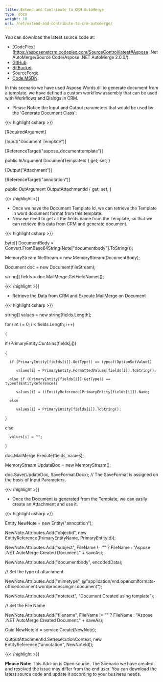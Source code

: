 ```yaml
---
title: Extend and Contribute to CRM AutoMerge
type: docs
weight: 10
url: /net/extend-and-contribute-to-crm-automerge/
---
```


You can download the latest source code at:

- [CodePlex](https://asposenetcrm.codeplex.com/SourceControl/latest#Aspose .Net AutoMerge/Source Code/Aspose .NET AutoMerge 2.0.0/).
- [GitHub](https://github.com/asposemarketplace/asposenetcrm/tree/master/Aspose%20.Net%20AutoMerge/Source%20Code/Aspose%20.NET%20AutoMerge%202.0.0).
- [BitBucket](https://bitbucket.org/asposemarketplace/aspose-.net-for-dynamics-crm/src/7ce93ebc181bba2b22539bfe183c68872f812070/Aspose%20.Net%20AutoMerge/Source%20Code/Aspose%20.NET%20AutoMerge%202.0.0/?at=master).
- [SourceForge](http://sourceforge.net/p/asposenetcrm/code/ci/master/tree/Aspose%20.Net%20AutoMerge/Source%20Code/Aspose%20.NET%20AutoMerge%202.0.0/).
- [Code.MSDN](https://code.msdn.microsoft.com/Aspose-NET-AutoMerge-v2-9b2c3d62/view/SourceCode#content).

In this scenario we have used Aspose.Words.dll to generate document from a template. we have defined a custom workflow assembly that can be used with Workflows and Dialogs in CRM.

- Please Notice the Input and Output parameters that would be used by the 'Generate Document Class': 

{{< highlight csharp >}}

 [RequiredArgument]

[Input("Document Template")]

[ReferenceTarget("aspose_documenttemplate")]

public InArgument<EntityReference> DocumentTemplateId { get; set; }

[Output("Attachment")]

[ReferenceTarget("annotation")]

public OutArgument<EntityReference> OutputAttachmentId { get; set; }

{{< /highlight >}}

- Once we have the Document Template Id, we can retrieve the Template in word document format from this template.
- Now we need to get all the fields name from the Template, so that we can retrieve this data from CRM and generate document. 

{{< highlight csharp >}}

 byte[] DocumentBody = Convert.FromBase64String(Note["documentbody"].ToString());

MemoryStream fileStream = new MemoryStream(DocumentBody);

Document doc = new Document(fileStream);

string[] fields = doc.MailMerge.GetFieldNames();

{{< /highlight >}}

- Retrieve the Data from CRM and Execute MailMerge on Document 

{{< highlight csharp >}}

 string[] values = new string[fields.Length];

for (int i = 0; i < fields.Length; i++)

{

   if (PrimaryEntity.Contains(fields[i]))

   {

      if (PrimaryEntity[fields[i]].GetType() == typeof(OptionSetValue))

         values[i] = PrimaryEntity.FormattedValues[fields[i]].ToString();

      else if (PrimaryEntity[fields[i]].GetType() == typeof(EntityReference))

         values[i] = ((EntityReference)PrimaryEntity[fields[i]]).Name;

      else

         values[i] = PrimaryEntity[fields[i]].ToString();

   }

   else

      values[i] = "";

}

doc.MailMerge.Execute(fields, values);

MemoryStream UpdateDoc = new MemoryStream();

doc.Save(UpdateDoc, SaveFormat.Docx); // The SaveFormat is assigned on the basis of Input Parameters.

{{< /highlight >}}

- Once the Document is generated from the Template, we can easily create an Attachment and use it. 

{{< highlight csharp >}}

 Entity NewNote = new Entity("annotation");

NewNote.Attributes.Add("objectid", new EntityReference(PrimaryEntityName, PrimaryEntityId));

NewNote.Attributes.Add("subject", FileName != "" ? FileName : "Aspose .NET AutoMerge Created Document." + saveAs);

NewNote.Attributes.Add("documentbody", encodedData);

// Set the type of attachment

NewNote.Attributes.Add("mimetype", @"application/vnd.openxmlformats-officedocument.wordprocessingml.document");

NewNote.Attributes.Add("notetext", "Document Created using template");

// Set the File Name

NewNote.Attributes.Add("filename", FileName != "" ? FileName : "Aspose .NET AutoMerge Created Document." + saveAs);

Guid NewNoteId = service.Create(NewNote);

OutputAttachmentId.Set(executionContext, new EntityReference("annotation", NewNoteId));

{{< /highlight >}}

**Please Note:** This Add-on is Open source. The Scenario we have created and resolved the issue may differ from the end user. You can download the latest source code and update it according to your business needs.

